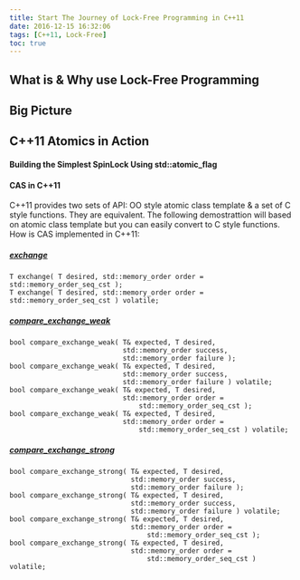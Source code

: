 ```yaml
---
title: Start The Journey of Lock-Free Programming in C++11  
date: 2016-12-15 16:32:06  
tags: [C++11, Lock-Free]  
toc: true  
---
```

## What is & Why use Lock-Free Programming
## Big Picture
## C++11 Atomics in Action
#### Building the Simplest SpinLock Using std::atomic_flag
#### CAS in C++11
C++11 provides two sets of API: OO style atomic class template & a set of C style functions. They are equivalent. The following demostrattion will based on atomic class template but you can easily convert to C style functions.  
How is CAS implemented in C++11:

##### [exchange](http://en.cppreference.com/w/cpp/atomic/atomic/exchange)
```
T exchange( T desired, std::memory_order order = std::memory_order_seq_cst );
T exchange( T desired, std::memory_order order = std::memory_order_seq_cst ) volatile;
```
##### [compare_exchange_weak](http://en.cppreference.com/w/cpp/atomic/atomic/compare_exchange)
```
bool compare_exchange_weak( T& expected, T desired,
                            std::memory_order success, 
                            std::memory_order failure );
bool compare_exchange_weak( T& expected, T desired,
                            std::memory_order success, 
                            std::memory_order failure ) volatile;
bool compare_exchange_weak( T& expected, T desired,
                            std::memory_order order =
                                std::memory_order_seq_cst );
bool compare_exchange_weak( T& expected, T desired,
                            std::memory_order order =
                                std::memory_order_seq_cst ) volatile;  
```
##### [compare_exchange_strong](http://en.cppreference.com/w/cpp/atomic/atomic/compare_exchange)
```
bool compare_exchange_strong( T& expected, T desired,
                              std::memory_order success, 
                              std::memory_order failure );
bool compare_exchange_strong( T& expected, T desired,
                              std::memory_order success, 
                              std::memory_order failure ) volatile;
bool compare_exchange_strong( T& expected, T desired,
                              std::memory_order order = 
                                  std::memory_order_seq_cst );
bool compare_exchange_strong( T& expected, T desired,
                              std::memory_order order = 
                                  std::memory_order_seq_cst ) volatile;  
```










